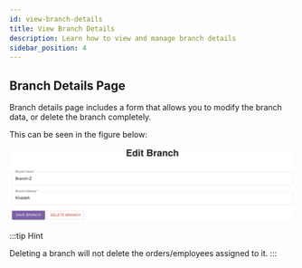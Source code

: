 ```yaml
---
id: view-branch-details
title: View Branch Details
description: Learn how to view and manage branch details
sidebar_position: 4
---
```


## Branch Details Page

Branch details page includes a form that allows you to modify the branch data, or delete the branch completely.

This can be seen in the figure below:

![alt text](./media/branch-details.png)

:::tip Hint

Deleting a branch will not delete the orders/employees assigned to it.
:::